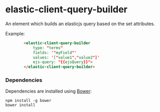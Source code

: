 # elastic-client-query-builder

An element which builds an elasticjs query based on the set attributes.

Example:
```html
        <elastic-client-query-builder
            type: "terms"
            fields: '"myField"'
            values: '["value1","value2"]'
            ejs-query: "{{ejsQuery}}">
        </elastic-client-query-builder>
```

### Dependencies

Dependencies are installed using [Bower](http://bower.io/):

    npm install -g bower
    bower install
